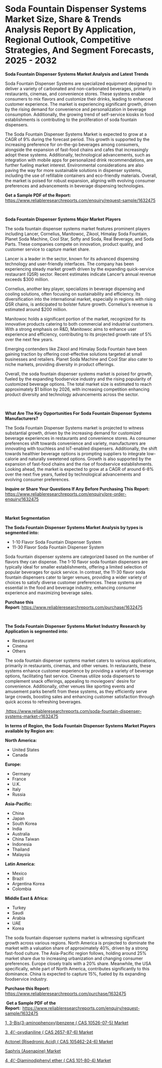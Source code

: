 <p><h1>Soda Fountain Dispenser Systems Market Size, Share & Trends Analysis Report By Application, Regional Outlook, Competitive Strategies, And Segment Forecasts, 2025 - 2032</h1></p><p><strong>Soda Fountain Dispenser Systems Market Analysis and Latest Trends</strong></p>
<p><p>Soda Fountain Dispenser Systems are specialized equipment designed to deliver a variety of carbonated and non-carbonated beverages, primarily in restaurants, cinemas, and convenience stores. These systems enable consumers to mix flavors and customize their drinks, leading to enhanced customer experience. The market is experiencing significant growth, driven by the rising demand for convenience and personalization in beverage consumption. Additionally, the growing trend of self-service kiosks in food establishments is contributing to the proliferation of soda fountain dispensers.</p><p>The Soda Fountain Dispenser Systems Market is expected to grow at a CAGR of 9% during the forecast period. This growth is supported by the increasing preference for on-the-go beverages among consumers, alongside the expansion of fast-food chains and cafes that increasingly adopt these systems. Additionally, technological advancements, such as integration with mobile apps for personalized drink recommendations, are further fueling market interest. Environmental considerations are also paving the way for more sustainable solutions in dispenser systems, including the use of refillable containers and eco-friendly materials. Overall, the market is poised for robust expansion, aligning with evolving consumer preferences and advancements in beverage dispensing technologies.</p></p>
<p><strong>Get a Sample PDF of the Report:&nbsp;</strong> <a href="https://www.reliableresearchreports.com/enquiry/request-sample/1632475?utm_campaign=31&utm_medium=2&utm_source=Github&utm_content=ia&utm_term=29032025&utm_id=soda-fountain-dispenser-systems">https://www.reliableresearchreports.com/enquiry/request-sample/1632475</a></p>
<p>&nbsp;</p>
<p><strong>Soda Fountain Dispenser Systems Major Market Players</strong></p>
<p><p>The soda fountain dispenser systems market features prominent players including Lancer, Cornelius, Manitowoc, Zikool, Himalay Soda Fountain, Planet Soda Machine, Cool Star, Softy and Soda, Real Beverage, and Soda Parts. These companies compete on innovation, product quality, and customer service to capture market share.</p><p>Lancer is a leader in the sector, known for its advanced dispensing technology and user-friendly interfaces. The company has been experiencing steady market growth driven by the expanding quick-service restaurant (QSR) sector. Recent estimates indicate Lancer’s annual revenue exceeds $300 million.</p><p>Cornelius, another key player, specializes in beverage dispensing and cooling solutions, often focusing on sustainability and efficiency. Its diversification into the international market, especially in regions with rising QSR chains, is anticipated to bolster future growth. Cornelius's revenue is estimated around $200 million.</p><p>Manitowoc holds a significant portion of the market, recognized for its innovative products catering to both commercial and industrial customers. With a strong emphasis on R&D, Manitowoc aims to enhance user experience and efficiency, contributing to its projected growth rate of 5% over the next few years.</p><p>Emerging contenders like Zikool and Himalay Soda Fountain have been gaining traction by offering cost-effective solutions targeted at small businesses and retailers. Planet Soda Machine and Cool Star also cater to niche markets, providing diversity in product offerings.</p><p>Overall, the soda fountain dispenser systems market is poised for growth, fueled by the expanding foodservice industry and the rising popularity of customized beverage options. The total market size is estimated to reach approximately $1 billion by 2026, with increasing competition enhancing product diversity and technology advancements across the sector.</p></p>
<p>&nbsp;</p>
<p><strong>What Are The Key Opportunities For Soda Fountain Dispenser Systems Manufacturers?</strong></p>
<p><p>The Soda Fountain Dispenser Systems market is projected to witness substantial growth, driven by the increasing demand for customized beverage experiences in restaurants and convenience stores. As consumer preferences shift towards convenience and variety, manufacturers are innovating with touchless and IoT-enabled dispensers. Additionally, the shift towards healthier beverage options is prompting suppliers to integrate low-calorie and naturally sweetened options. Growth is also supported by the expansion of fast-food chains and the rise of foodservice establishments. Looking ahead, the market is expected to grow at a CAGR of around 6-8% over the next five years, fueled by technological advancements and evolving consumer preferences.</p></p>
<p><strong>Inquire or Share Your Questions If Any Before Purchasing This Report:</strong> <a href="https://www.reliableresearchreports.com/enquiry/pre-order-enquiry/1632475?utm_campaign=31&utm_medium=2&utm_source=Github&utm_content=ia&utm_term=29032025&utm_id=soda-fountain-dispenser-systems">https://www.reliableresearchreports.com/enquiry/pre-order-enquiry/1632475</a></p>
<p>&nbsp;</p>
<p><strong>Market Segmentation</strong></p>
<p><strong>The Soda Fountain Dispenser Systems Market Analysis by types is segmented into:</strong></p>
<p><ul><li>1-10 Flavor Soda Fountain Dispenser System</li><li>11-30 Flavor Soda Fountain Dispenser System</li></ul></p>
<p><p>Soda fountain dispenser systems are categorized based on the number of flavors they can dispense. The 1-10 flavor soda fountain dispensers are typically ideal for smaller establishments, offering a limited selection of popular beverages for quick service. In contrast, the 11-30 flavor soda fountain dispensers cater to larger venues, providing a wider variety of choices to satisfy diverse customer preferences. These systems are essential in the food and beverage industry, enhancing consumer experience and maximizing beverage sales.</p></p>
<p><strong>Purchase this Report:&nbsp;</strong><a href="https://www.reliableresearchreports.com/purchase/1632475?utm_campaign=31&utm_medium=2&utm_source=Github&utm_content=ia&utm_term=29032025&utm_id=soda-fountain-dispenser-systems">https://www.reliableresearchreports.com/purchase/1632475</a></p>
<p>&nbsp;</p>
<p><strong>The Soda Fountain Dispenser Systems Market Industry Research by Application is segmented into:</strong></p>
<p><ul><li>Restaurant</li><li>Cinema</li><li>Others</li></ul></p>
<p><p>The soda fountain dispenser systems market caters to various applications, primarily in restaurants, cinemas, and other venues. In restaurants, these systems enhance customer experience by providing a variety of beverage options, facilitating fast service. Cinemas utilize soda dispensers to complement snack offerings, appealing to moviegoers' desire for convenience. Additionally, other venues like sporting events and amusement parks benefit from these systems, as they efficiently serve large crowds, boosting sales and enhancing customer satisfaction through quick access to refreshing beverages.</p></p>
<p><a href="https://www.reliableresearchreports.com/soda-fountain-dispenser-systems-market-r1632475?utm_campaign=31&utm_medium=2&utm_source=Github&utm_content=ia&utm_term=29032025&utm_id=soda-fountain-dispenser-systems">&nbsp;https://www.reliableresearchreports.com/soda-fountain-dispenser-systems-market-r1632475</a></p>
<p><strong>In terms of Region, the Soda Fountain Dispenser Systems Market Players available by Region are:</strong></p>
<p>
    <p> <strong> North America: </strong>
        <ul>
            <li>United States</li>
            <li>Canada</li>
        </ul>
        </p> 
    <p> <strong> Europe: </strong>
        <ul>
            <li>Germany</li>
            <li>France</li>
            <li>U.K.</li>
            <li>Italy</li>
            <li>Russia</li>
        </ul>
        </p> 
    <p> <strong> Asia-Pacific: </strong>
        <ul>
            <li>China</li>
            <li>Japan</li>
            <li>South Korea</li>
            <li>India</li>
            <li>Australia</li>
            <li>China Taiwan</li>
            <li>Indonesia</li>
            <li>Thailand</li>
            <li>Malaysia</li>
        </ul>
        </p> 
    <p> <strong> Latin America: </strong>
        <ul>
            <li>Mexico</li>
            <li>Brazil</li>
            <li>Argentina Korea</li>
            <li>Colombia</li>
        </ul>
        </p> 
    <p> <strong> Middle East & Africa: </strong>
        <ul>
            <li>Turkey</li>
            <li>Saudi</li>
            <li>Arabia</li>
            <li>UAE</li>
            <li>Korea</li>
        </ul>
    </p>
    </p>
<p><p>The soda fountain dispenser systems market is witnessing significant growth across various regions. North America is projected to dominate the market with a valuation share of approximately 40%, driven by a strong fast-food culture. The Asia-Pacific region follows, holding around 25% market share due to increasing urbanization and changing consumer preferences. Europe closely trails with a 20% share. Meanwhile, the USA specifically, while part of North America, contributes significantly to this dominance. China is expected to capture 15%, fueled by its expanding foodservice industry.</p></p>
<p><strong>Purchase this Report: </strong><a href="https://www.reliableresearchreports.com/purchase/1632475?utm_campaign=31&utm_medium=2&utm_source=Github&utm_content=ia&utm_term=29032025&utm_id=soda-fountain-dispenser-systems">https://www.reliableresearchreports.com/purchase/1632475</a></p>
<p>&nbsp;<strong>Get a Sample PDF of the Report:&nbsp;&nbsp;</strong><a href="https://www.reliableresearchreports.com/enquiry/request-sample/1632475?utm_campaign=31&utm_medium=2&utm_source=Github&utm_content=ia&utm_term=29032025&utm_id=soda-fountain-dispenser-systems">https://www.reliableresearchreports.com/enquiry/request-sample/1632475</a></p>
<p><strong></strong></p>
<p><p><a href="https://github.com/jhoonatsev/Market-Research-Report-List-1/blob/main/1-3-bis3-aminophenoxybenzene-cas-10526-07-5-market.md?utm_campaign=31&utm_medium=2&utm_source=Github&utm_content=ia&utm_term=29032025&utm_id=soda-fountain-dispenser-systems">1, 3-Bis(3-aminophenoxy)benzene ( CAS 10526-07-5) Market</a></p><p><a href="https://github.com/kirstejuvet/Market-Research-Report-List-1/blob/main/3-4-oxydianiline-cas-2657-87-6-market.md?utm_campaign=31&utm_medium=2&utm_source=Github&utm_content=ia&utm_term=29032025&utm_id=soda-fountain-dispenser-systems">3, 4\'-oxydianiline ( CAS 2657-87-6) Market</a></p><p><a href="https://github.com/hamremunazm4/Market-Research-Report-List-1/blob/main/actonel-risedronic-acid-cas-105462-24-6-market.md?utm_campaign=31&utm_medium=2&utm_source=Github&utm_content=ia&utm_term=29032025&utm_id=soda-fountain-dispenser-systems">Actonel (Risedronic Acid) ( CAS 105462-24-6) Market</a></p><p><a href="https://github.com/boccalyver5k/Market-Research-Report-List-1/blob/main/saphris-asenapine-market.md?utm_campaign=31&utm_medium=2&utm_source=Github&utm_content=ia&utm_term=29032025&utm_id=soda-fountain-dispenser-systems">Saphris (Asenapine) Market</a></p><p><a href="https://github.com/godutetraeva/Market-Research-Report-List-1/blob/main/4-4-diaminodiphenyl-ether-cas-101-80-4-market.md?utm_campaign=31&utm_medium=2&utm_source=Github&utm_content=ia&utm_term=29032025&utm_id=soda-fountain-dispenser-systems">4, 4\'-Diaminodiphenyl ether ( CAS 101-80-4) Market</a></p></p>